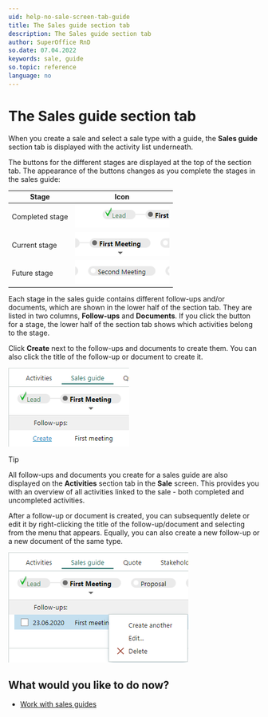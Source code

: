 ```yaml
---
uid: help-no-sale-screen-tab-guide
title: The Sales guide section tab
description: The Sales guide section tab
author: SuperOffice RnD
so.date: 07.04.2022
keywords: sale, guide
so.topic: reference
language: no
---
```


# The Sales guide section tab

When you create a sale and select a sale type with a guide, the **Sales guide** section tab is displayed with the activity list underneath.

The buttons for the different stages are displayed at the top of the section tab. The appearance of the buttons changes as you complete the stages in the sales guide:

| Stage | Icon |
|---|---|
| Completed stage | ![icon][img1] |
| Current stage | ![icon][img2] |
| Future stage | ![icon][img3] |

Each stage in the sales guide contains different follow-ups and/or documents, which are shown in the lower half of the section tab. They are listed in two columns, **Follow-ups** and **Documents**. If you click the button for a stage, the lower half of the section tab shows which activities belong to the stage.

Click **Create** next to the follow-ups and documents to create them. You can also click the title of the follow-up or document to create it.

![icon][img4]

> [!TIP]
> All follow-ups and documents you create for a sales guide are also displayed on the **Activities** section tab in the **Sale** screen. This provides you with an overview of all activities linked to the sale - both completed and uncompleted activities.

After a follow-up or document is created, you can subsequently delete or edit it by right-clicking the title of the follow-up/document and selecting from the menu that appears. Equally, you can also create a new follow-up or a new document of the same type.

![icon][img5]

## What would you like to do now?

* [Work with sales guides][1]

<!-- Referenced links -->
[1]: ../sales-guide/working-with-sales-guide.md

<!-- Referenced images -->
[img1]: media/completed-sale-stage.bmp
[img2]: media/current-sale-stage.bmp
[img3]: media/future-sale-stage.bmp
[img4]: media/create-button.bmp
[img5]: media/right-click.bmp

